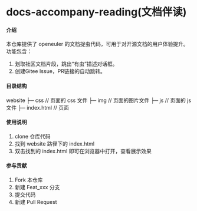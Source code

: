 # docs-accompany-reading(文档伴读)

#### 介绍

本仓库提供了 openeuler 的文档捉虫代码，可用于对开源文档的用户体验提升。
功能包含：
1. 划取社区文档片段，跳出“有虫”描述对话框。
2. 创建Gitee Issue，PR链接的自动跳转。

#### 目录结构

website
├─ css // 页面的 css 文件
├─ img // 页面的图片文件
├─ js // 页面的 js 文件
├─ index.html // 页面

#### 使用说明

1.  clone 仓库代码
2.  找到 website 路径下的 index.html
3.  双击找到的 index.html 即可在浏览器中打开，查看展示效果

#### 参与贡献

1.  Fork 本仓库
2.  新建 Feat_xxx 分支
3.  提交代码
4.  新建 Pull Request
